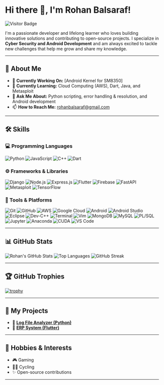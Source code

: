 # Hi there 👋, I'm **Rohan Balsaraf**!

![Visitor Badge](https://komarev.com/ghpvc/?username=RDX463&style=flat-square&color=blue)

I'm a passionate developer and lifelong learner who loves building innovative solutions and contributing to open-source projects. I specialize in **Cyber Security and Android Development** and am always excited to tackle new challenges that help me grow and share my knowledge.

---

## 🌟 About Me

- 🔭 **Currently Working On:** [Android Kernel for SM8350]
- 🌱 **Currently Learning:** Cloud Computing (AWS), Dart, Java, and Metasploit
- 💬 **Ask Me About:** Python scripting, error handling & resolution, and Android development
- 📫 **How to Reach Me:** [rohanbalsaraf@gmail.com](mailto:rohanbalsaraf@gmail.com)

---

## 🛠️ Skills

### 💻 Programming Languages
![Python](https://img.shields.io/badge/Python-000?style=for-the-badge&logo=python&logoColor=white)
![JavaScript](https://img.shields.io/badge/JavaScript-000?style=for-the-badge&logo=javascript&logoColor=white)
![C++](https://img.shields.io/badge/C++-000?style=for-the-badge&logo=c%2B%2B&logoColor=white)
![Dart](https://img.shields.io/badge/Dart-000?style=for-the-badge&logo=dart&logoColor=white)

### ⚙️ Frameworks & Libraries
![Django](https://img.shields.io/badge/Django-000?style=for-the-badge&logo=django&logoColor=white)
![Node.js](https://img.shields.io/badge/Node.js-000?style=for-the-badge&logo=node.js&logoColor=white)
![Express.js](https://img.shields.io/badge/Express.js-000?style=for-the-badge&logo=express&logoColor=white)
![Flutter](https://img.shields.io/badge/Flutter-000?style=for-the-badge&logo=flutter&logoColor=white)
![Firebase](https://img.shields.io/badge/Firebase-000?style=for-the-badge&logo=firebase&logoColor=white)
![FastAPI](https://img.shields.io/badge/FastAPI-000?style=for-the-badge&logo=fastapi&logoColor=white)
![Metasploit](https://img.shields.io/badge/Metasploit-000?style=for-the-badge&logo=metasploit&logoColor=white)
![TensorFlow](https://img.shields.io/badge/TensorFlow-000?style=for-the-badge&logo=tensorflow&logoColor=white)

### 🧰 Tools & Platforms
![Git](https://img.shields.io/badge/Git-000?style=for-the-badge&logo=git&logoColor=white)
![GitHub](https://img.shields.io/badge/GitHub-000?style=for-the-badge&logo=github&logoColor=white)
![AWS](https://img.shields.io/badge/AWS-000?style=for-the-badge&logo=amazon-aws&logoColor=white)
![Google Cloud](https://img.shields.io/badge/Google%20Cloud-000?style=for-the-badge&logo=google-cloud&logoColor=white)
![Android](https://img.shields.io/badge/Android-000?style=for-the-badge&logo=android&logoColor=white)
![Android Studio](https://img.shields.io/badge/Android%20Studio-000?style=for-the-badge&logo=android-studio&logoColor=white)
![Eclipse](https://img.shields.io/badge/Eclipse-000?style=for-the-badge&logo=eclipse-ide&logoColor=white)
![Dev-C++](https://img.shields.io/badge/Dev--C++-000?style=for-the-badge&logo=c%2B%2B&logoColor=white)
![Terminal](https://img.shields.io/badge/Terminal-000?style=for-the-badge&logo=gnubash&logoColor=white)
![Vim](https://img.shields.io/badge/Vim-000?style=for-the-badge&logo=vim&logoColor=white)
![MongoDB](https://img.shields.io/badge/MongoDB-000?style=for-the-badge&logo=mongodb&logoColor=white)
![MySQL](https://img.shields.io/badge/MySQL-000?style=for-the-badge&logo=mysql&logoColor=white)
![PL/SQL](https://img.shields.io/badge/PL%2FSQL-000?style=for-the-badge&logo=oracle&logoColor=white)
![Jupyter](https://img.shields.io/badge/Jupyter-000?style=for-the-badge&logo=jupyter&logoColor=white)
![Anaconda](https://img.shields.io/badge/Anaconda-000?style=for-the-badge&logo=anaconda&logoColor=white)
![CUDA](https://img.shields.io/badge/CUDA-000?style=for-the-badge&logo=nvidia&logoColor=white)
![VS Code](https://img.shields.io/badge/VS%20Code-000?style=for-the-badge&logo=visual-studio-code&logoColor=white)

---

## 📊 GitHub Stats

![Rohan's GitHub Stats](https://github-readme-stats.vercel.app/api?username=RDX463&show_icons=true&theme=radical)
![Top Languages](https://github-readme-stats.vercel.app/api/top-langs/?username=RDX463&layout=compact&theme=radical)
![GitHub Streak](https://streak-stats.demolab.com?user=RDX463&theme=radical)

---

## 🏆 GitHub Trophies

[![trophy](https://github-profile-trophy.vercel.app/?username=RDX463&theme=radical&column=7)](https://github.com/ryo-ma/github-profile-trophy)

---

## 🚀 My Projects

- 🔹 **[Log File Analyzer (Python)](https://github.com/RDX463/python_script.git)**
- 🔹 **[ERP System (Flutter)](https://github.com/RDX463/erp_project.git)**

---

## 🎨 Hobbies & Interests

- 🎮 Gaming
- 🚴‍♂️ Cycling
- ✨ Open-source contributions

---
